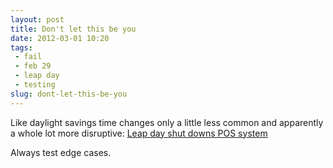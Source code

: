 ```yaml
---
layout: post
title: Don't let this be you
date: 2012-03-01 10:20
tags: 
 - fail
 - feb 29
 - leap day
 - testing
slug: dont-let-this-be-you
---
```


Like daylight savings time changes only a little less common and apparently a whole lot more disruptive: [Leap day shut downs POS system](http://www.stuff.co.nz/dominion-post/business/6497980/Leap-day-causes-supermarket-eftpos-outage)

Always test edge cases.